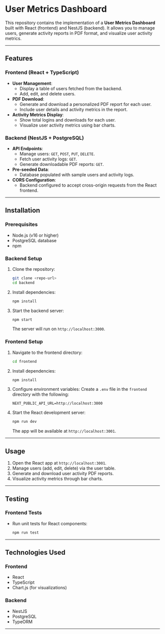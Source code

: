 # User Metrics Dashboard

This repository contains the implementation of a **User Metrics Dashboard** built with React (frontend) and NestJS (backend). It allows you to manage users, generate activity reports in PDF format, and visualize user activity metrics.

---

## Features

### Frontend (React + TypeScript)
- **User Management**:
  - Display a table of users fetched from the backend.
  - Add, edit, and delete users.
- **PDF Download**:
  - Generate and download a personalized PDF report for each user.
  - Include user details and activity metrics in the report.
- **Activity Metrics Display**:
  - Show total logins and downloads for each user.
  - Visualize user activity metrics using bar charts.

### Backend (NestJS + PostgreSQL)
- **API Endpoints**:
  - Manage users: `GET`, `POST`, `PUT`, `DELETE`.
  - Fetch user activity logs: `GET`.
  - Generate downloadable PDF reports: `GET`.
- **Pre-seeded Data**:
  - Database populated with sample users and activity logs.
- **CORS Configuration**:
  - Backend configured to accept cross-origin requests from the React frontend.

---

## Installation

### Prerequisites
- Node.js (v16 or higher)
- PostgreSQL database
- npm

### Backend Setup
1. Clone the repository:
   ```bash
   git clone <repo-url>
   cd backend
   ```
2. Install dependencies:
   ```bash
   npm install
   ```
3. Start the backend server:
   ```bash
   npm start
   ```
   The server will run on `http://localhost:3000`.

### Frontend Setup
1. Navigate to the frontend directory:
   ```bash
   cd frontend
   ```
2. Install dependencies:
   ```bash
   npm install
   ```
3. Configure environment variables:
   Create a `.env` file in the `frontend` directory with the following:
   ```env
   NEXT_PUBLIC_API_URL=http://localhost:3000
   ```
4. Start the React development server:
   ```bash
   npm run dev
   ```
   The app will be available at `http://localhost:3001`.

---

## Usage

1. Open the React app at `http://localhost:3001`.
2. Manage users (add, edit, delete) via the user table.
3. Generate and download user activity PDF reports.
4. Visualize activity metrics through bar charts.

---

## Testing

### Frontend Tests
- Run unit tests for React components:
  ```bash
  npm run test
  ```

---

## Technologies Used

### Frontend
- React
- TypeScript
- Chart.js (for visualizations)

### Backend
- NestJS
- PostgreSQL
- TypeORM

---

